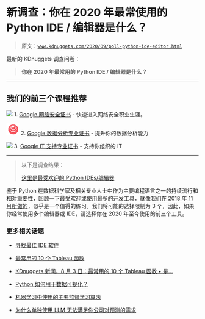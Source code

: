 # 新调查：你在 2020 年最常使用的 Python IDE / 编辑器是什么？

> 原文：[`www.kdnuggets.com/2020/09/poll-python-ide-editor.html`](https://www.kdnuggets.com/2020/09/poll-python-ide-editor.html)

最新的 KDnuggets 调查问卷：

> **你在 2020 年最常用的 Python IDE / 编辑器是什么？**

* * *

## 我们的前三个课程推荐

![](img/0244c01ba9267c002ef39d4907e0b8fb.png) 1\. [Google 网络安全证书](https://www.kdnuggets.com/google-cybersecurity) - 快速进入网络安全职业生涯。

![](img/e225c49c3c91745821c8c0368bf04711.png) 2\. [Google 数据分析专业证书](https://www.kdnuggets.com/google-data-analytics) - 提升你的数据分析能力

![](img/0244c01ba9267c002ef39d4907e0b8fb.png) 3\. [Google IT 支持专业证书](https://www.kdnuggets.com/google-itsupport) - 支持你组织的 IT

* * *

> 以下是调查结果：
> 
> [这里是最受欢迎的 Python IDEs/编辑器](https://www.kdnuggets.com/2020/10/most-popular-python-ides-editors.html)

鉴于 Python 在数据科学家及相关专业人士中作为主要编程语言之一的持续流行和相对重要性，回顾一下最受欢迎或使用最多的开发工具，[就像我们在 2018 年 11 月所做的](https://www.kdnuggets.com/2018/12/most-popular-python-ide-editor.html)，似乎是一个值得的练习。我们将可能的选择限制为 3 个，因此，如果你经常使用多个编辑器或 IDE，请选择你在 2020 年至今使用的前三个工具。

### 更多相关话题

+   [寻找最佳 IDE 软件](https://www.kdnuggets.com/2022/05/finding-best-ide-software.html)

+   [最常用的 10 个 Tableau 函数](https://www.kdnuggets.com/2022/08/10-used-tableau-functions.html)

+   [KDnuggets 新闻，8 月 3 日：最常用的 10 个 Tableau 函数 • 是…](https://www.kdnuggets.com/2022/n31.html)

+   [Python 如何用于数据可视化？](https://www.kdnuggets.com/2022/12/python-used-data-visualization.html)

+   [机器学习中使用的主要监督学习算法](https://www.kdnuggets.com/2022/06/primary-supervised-learning-algorithms-used-machine-learning.html)

+   [为什么单独使用 LLM 无法满足你公司对预测的需求](https://www.kdnuggets.com/2024/01/pecan-llms-used-alone-cant-address-companys-predictive-needs)
